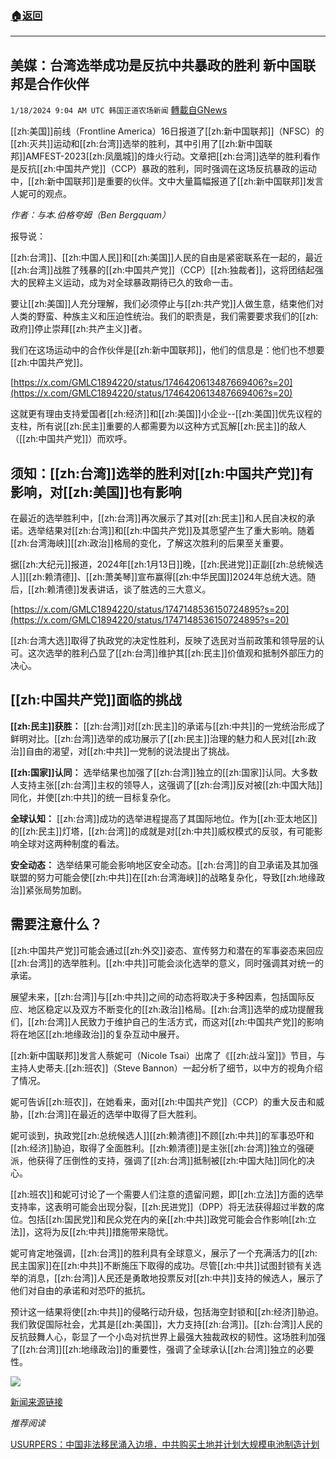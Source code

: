 ###  [:house:返回](README.md)
---


## 美媒：台湾选举成功是反抗中共暴政的胜利 新中国联邦是合作伙伴
`1/18/2024 9:04 AM UTC 韩国正道农场新闻` [轉載自GNews](https://gnews.org/articles/2231267)

[[zh:美国]]前线（Frontline America）16日报道了[[zh:新中国联邦]]（NFSC）的[[zh:灭共]]运动和[[zh:台湾]]选举的胜利，其中引用了[[zh:新中国联邦]]AMFEST-2023[[zh:凤凰城]]的烽火行动。文章把[[zh:台湾]]选举的胜利看作是反抗[[zh:中国共产党]]（CCP）暴政的胜利，同时强调在这场反抗暴政的运动中，[[zh:新中国联邦]]是重要的伙伴。文中大量篇幅报道了[[zh:新中国联邦]]发言人妮可的观点。

*作者：与本.伯格夸姆（Ben Bergquam）*

报导说：

[[zh:台湾]]、[[zh:中国人民]]和[[zh:美国]]人民的自由是紧密联系在一起的，最近[[zh:台湾]]战胜了残暴的[[zh:中国共产党]]（CCP）[[zh:独裁者]]，这将团结起强大的民粹主义运动，成为对全球暴政期待已久的致命一击。

要让[[zh:美国]]人充分理解，我们必须停止与[[zh:共产党]]人做生意，结束他们对人类的野蛮、种族主义和压迫性统治。我们的职责是，我们需要要求我们的[[zh:政府]]停止崇拜[[zh:共产主义]]者。

我们在这场运动中的合作伙伴是[[zh:新中国联邦]]，他们的信息是：他们也不想要[[zh:中国共产党]]。

[https://x.com/GMLC1894220/status/1746420613487669406?s=20](https://x.com/GMLC1894220/status/1746420613487669406?s=20)

这就更有理由支持爱国者[[zh:经济]]和[[zh:美国]]小企业\--[[zh:美国]]优先议程的支柱，所有说[[zh:民主]]重要的人都需要为以这种方式瓦解[[zh:民主]]的敌人（[[zh:中国共产党]]）而欢呼。

## 须知：[[zh:台湾]]选举的胜利对[[zh:中国共产党]]有影响，对[[zh:美国]]也有影响

在最近的选举胜利中，[[zh:台湾]]再次展示了其对[[zh:民主]]和人民自决权的承诺。选举结果对[[zh:台湾]]和[[zh:中国共产党]]及其愿望产生了重大影响。随着[[zh:台湾海峡]][[zh:政治]]格局的变化，了解这次胜利的后果至关重要。

据[[zh:大纪元]]报道，2024年[[zh:1月13日]]晚，[[zh:民进党]]正副[[zh:总统候选人]][[zh:赖清德]]、[[zh:萧美琴]]宣布赢得[[zh:中华民国]]2024年总统大选。随后，[[zh:赖清德]]发表讲话，谈了胜选的三大意义。

[https://x.com/GMLC1894220/status/1747148536150724895?s=20](https://x.com/GMLC1894220/status/1747148536150724895?s=20)

[[zh:台湾大选]]取得了执政党的决定性胜利，反映了选民对当前政策和领导层的认可。这次选举的胜利凸显了[[zh:台湾]]维护其[[zh:民主]]价值观和抵制外部压力的决心。

## [[zh:中国共产党]]面临的挑战

**[[zh:民主]]获胜：** [[zh:台湾]]对[[zh:民主]]的承诺与[[zh:中共]]的一党统治形成了鲜明对比。[[zh:台湾]]选举的成功展示了[[zh:民主]]治理的魅力和人民对[[zh:政治]]自由的渴望，对[[zh:中共]]一党制的说法提出了挑战。

**[[zh:国家]]认同：** 选举结果也加强了[[zh:台湾]]独立的[[zh:国家]]认同。大多数人支持主张[[zh:台湾]]主权的领导人，这强调了[[zh:台湾]]反对被[[zh:中国大陆]]同化，并使[[zh:中共]]的统一目标复杂化。

**全球认知：** [[zh:台湾]]成功的选举进程提高了其国际地位。作为[[zh:亚太地区]]的[[zh:民主]]灯塔，[[zh:台湾]]的成就是对[[zh:中共]]威权模式的反驳，有可能影响全球对这两种制度的看法。

**安全动态：** 选举结果可能会影响地区安全动态。[[zh:台湾]]的自卫承诺及其加强联盟的努力可能会使[[zh:中共]]在[[zh:台湾海峡]]的战略复杂化，导致[[zh:地缘政治]]紧张局势加剧。

## 需要注意什么？

[[zh:中国共产党]]可能会通过[[zh:外交]]姿态、宣传努力和潜在的军事姿态来回应[[zh:台湾]]的选举胜利。[[zh:中共]]可能会淡化选举的意义，同时强调其对统一的承诺。

展望未来，[[zh:台湾]]与[[zh:中共]]之间的动态将取决于多种因素，包括国际反应、地区稳定以及双方不断变化的[[zh:政治]]格局。[[zh:台湾]]选举的成功提醒我们，[[zh:台湾]]人民致力于维护自己的生活方式，而这对[[zh:中国共产党]]的影响将在地区[[zh:地缘政治]]的复杂互动中展开。

[[zh:新中国联邦]]发言人蔡妮可（Nicole Tsai）出席了《[[zh:战斗室]]》节目，与主持人史蒂夫.[[zh:班农]]（Steve Bannon）一起分析了细节，以中方的视角介绍了情况。

妮可告诉[[zh:班农]]，在她看来，面对[[zh:中国共产党]]（CCP）的重大反击和威胁，[[zh:台湾]]在最近的选举中取得了巨大胜利。

妮可谈到，执政党[[zh:总统候选人]][[zh:赖清德]]不顾[[zh:中共]]的军事恐吓和[[zh:经济]]胁迫，取得了全面胜利。[[zh:赖清德]]是主张[[zh:台湾]]独立的强硬派，他获得了压倒性的支持，强调了[[zh:台湾]]抵制被[[zh:中国大陆]]同化的决心。

[[zh:班农]]和妮可讨论了一个需要人们注意的遗留问题，即[[zh:立法]]方面的选举支持率，这表明可能会出现分裂，[[zh:民进党]]（DPP）将无法获得超过半数的席位。包括[[zh:国民党]]和民众党在内的亲[[zh:中共]]政党可能会合作影响[[zh:立法]]，这将为反[[zh:中共]]措施带来隐忧。

妮可肯定地强调，[[zh:台湾]]的胜利具有全球意义，展示了一个充满活力的[[zh:民主国家]]在[[zh:中共]]不断施压下取得的成功。尽管[[zh:中共]]试图封锁有关选举的消息，[[zh:台湾]]人民还是勇敢地投票反对[[zh:中共]]支持的候选人，展示了他们对自由的承诺和对恐吓的抵抗。

预计这一结果将使[[zh:中共]]的侵略行动升级，包括海空封锁和[[zh:经济]]胁迫。我们敦促国际社会，尤其是[[zh:美国]]，大力支持[[zh:台湾]]。[[zh:台湾]]人民的反抗鼓舞人心，彰显了一个小岛对抗世界上最强大独裁政权的韧性。这场胜利加强了[[zh:台湾]][[zh:地缘政治]]的重要性，强调了全球承认[[zh:台湾]]独立的必要性。

![](ipfs://QmXJ7Zc67K8fYdRznUWummqypDZWYfrUn24tDm2xbRATPD?.png)

 [新闻来源链接](https://gettr.com/post/p2yghqkf933)

*推荐阅读*

[USURPERS：中国非法移民涌入边境，中共购买土地并计划大规模电池制造计划](https://frontlineamerica.com/usurpers-influx-of-chinese-illegals-at-border-ccp-buys-up-land-and-plans-massive-battery-manufacturing-scheme/)
